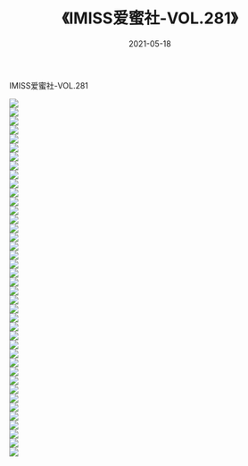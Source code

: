 ﻿---
layout: post
title:  《IMISS爱蜜社-VOL.281》
date:   2021-05-18
img: http://img.660000.xyz/Sharelink/网络美图/2021/IMISS爱蜜社-VOL.281/000.jpg
categories: [美女, 清纯, 唯美]
---

IMISS爱蜜社-VOL.281

  ![](http://img.660000.xyz/Sharelink/网络美图/2021/IMISS爱蜜社-VOL.281/001.jpg) <br> ![](http://img.660000.xyz/Sharelink/网络美图/2021/IMISS爱蜜社-VOL.281/002.jpg) <br> ![](http://img.660000.xyz/Sharelink/网络美图/2021/IMISS爱蜜社-VOL.281/003.jpg) <br> ![](http://img.660000.xyz/Sharelink/网络美图/2021/IMISS爱蜜社-VOL.281/004.jpg) <br> ![](http://img.660000.xyz/Sharelink/网络美图/2021/IMISS爱蜜社-VOL.281/005.jpg) <br> ![](http://img.660000.xyz/Sharelink/网络美图/2021/IMISS爱蜜社-VOL.281/006.jpg) <br> ![](http://img.660000.xyz/Sharelink/网络美图/2021/IMISS爱蜜社-VOL.281/007.jpg) <br> ![](http://img.660000.xyz/Sharelink/网络美图/2021/IMISS爱蜜社-VOL.281/008.jpg) <br> ![](http://img.660000.xyz/Sharelink/网络美图/2021/IMISS爱蜜社-VOL.281/009.jpg) <br> ![](http://img.660000.xyz/Sharelink/网络美图/2021/IMISS爱蜜社-VOL.281/010.jpg) <br> ![](http://img.660000.xyz/Sharelink/网络美图/2021/IMISS爱蜜社-VOL.281/011.jpg) <br> ![](http://img.660000.xyz/Sharelink/网络美图/2021/IMISS爱蜜社-VOL.281/012.jpg) <br> ![](http://img.660000.xyz/Sharelink/网络美图/2021/IMISS爱蜜社-VOL.281/013.jpg) <br> ![](http://img.660000.xyz/Sharelink/网络美图/2021/IMISS爱蜜社-VOL.281/014.jpg) <br> ![](http://img.660000.xyz/Sharelink/网络美图/2021/IMISS爱蜜社-VOL.281/015.jpg) <br> ![](http://img.660000.xyz/Sharelink/网络美图/2021/IMISS爱蜜社-VOL.281/016.jpg) <br> ![](http://img.660000.xyz/Sharelink/网络美图/2021/IMISS爱蜜社-VOL.281/017.jpg) <br> ![](http://img.660000.xyz/Sharelink/网络美图/2021/IMISS爱蜜社-VOL.281/018.jpg) <br> ![](http://img.660000.xyz/Sharelink/网络美图/2021/IMISS爱蜜社-VOL.281/019.jpg) <br> ![](http://img.660000.xyz/Sharelink/网络美图/2021/IMISS爱蜜社-VOL.281/020.jpg) <br> ![](http://img.660000.xyz/Sharelink/网络美图/2021/IMISS爱蜜社-VOL.281/021.jpg) <br> ![](http://img.660000.xyz/Sharelink/网络美图/2021/IMISS爱蜜社-VOL.281/022.jpg) <br> ![](http://img.660000.xyz/Sharelink/网络美图/2021/IMISS爱蜜社-VOL.281/023.jpg) <br> ![](http://img.660000.xyz/Sharelink/网络美图/2021/IMISS爱蜜社-VOL.281/024.jpg) <br> ![](http://img.660000.xyz/Sharelink/网络美图/2021/IMISS爱蜜社-VOL.281/025.jpg) <br> ![](http://img.660000.xyz/Sharelink/网络美图/2021/IMISS爱蜜社-VOL.281/026.jpg) <br> ![](http://img.660000.xyz/Sharelink/网络美图/2021/IMISS爱蜜社-VOL.281/027.jpg) <br> ![](http://img.660000.xyz/Sharelink/网络美图/2021/IMISS爱蜜社-VOL.281/028.jpg) <br> ![](http://img.660000.xyz/Sharelink/网络美图/2021/IMISS爱蜜社-VOL.281/029.jpg) <br> ![](http://img.660000.xyz/Sharelink/网络美图/2021/IMISS爱蜜社-VOL.281/030.jpg) <br> ![](http://img.660000.xyz/Sharelink/网络美图/2021/IMISS爱蜜社-VOL.281/031.jpg) <br> ![](http://img.660000.xyz/Sharelink/网络美图/2021/IMISS爱蜜社-VOL.281/032.jpg) <br> ![](http://img.660000.xyz/Sharelink/网络美图/2021/IMISS爱蜜社-VOL.281/033.jpg) <br> ![](http://img.660000.xyz/Sharelink/网络美图/2021/IMISS爱蜜社-VOL.281/034.jpg) <br> ![](http://img.660000.xyz/Sharelink/网络美图/2021/IMISS爱蜜社-VOL.281/035.jpg) <br> ![](http://img.660000.xyz/Sharelink/网络美图/2021/IMISS爱蜜社-VOL.281/036.jpg) <br> ![](http://img.660000.xyz/Sharelink/网络美图/2021/IMISS爱蜜社-VOL.281/037.jpg) <br> ![](http://img.660000.xyz/Sharelink/网络美图/2021/IMISS爱蜜社-VOL.281/038.jpg) <br> ![](http://img.660000.xyz/Sharelink/网络美图/2021/IMISS爱蜜社-VOL.281/039.jpg) <br> ![](http://img.660000.xyz/Sharelink/网络美图/2021/IMISS爱蜜社-VOL.281/040.jpg) <br>